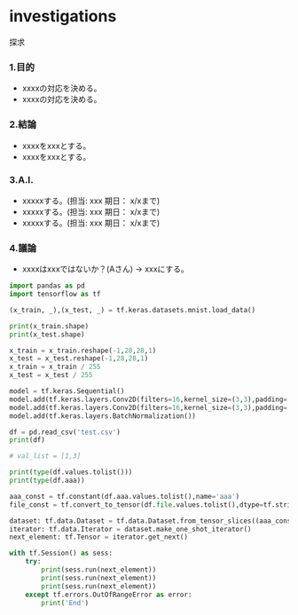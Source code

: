 # investigations
探求
### 1.目的
* xxxxの対応を決める。
* xxxxの対応を決める。

### 2.結論
* xxxxをxxxとする。
* xxxxをxxxとする。

### 3.A.I.
* xxxxxする。(担当: xxx 期日： x/xまで)
* xxxxxする。(担当: xxx 期日： x/xまで)
* xxxxxする。(担当: xxx 期日： x/xまで)

### 4.議論
* xxxxはxxxではないか？(Aさん)
→ xxxにする。

```python
import pandas as pd
import tensorflow as tf

(x_train, _),(x_test, _) = tf.keras.datasets.mnist.load_data()

print(x_train.shape)
print(x_test.shape)

x_train = x_train.reshape(-1,28,28,1)
x_test = x_test.reshape(-1,28,28,1)
x_train = x_train / 255
x_test = x_test / 255

model = tf.keras.Sequential()
model.add(tf.keras.layers.Conv2D(filters=16,kernel_size=(3,3),padding='same',input_shape=(28,28,1),activation='relu'))
model.add(tf.keras.layers.Conv2D(filters=16,kernel_size=(3,3),padding='same',activation='relu'))
model.add(tf.keras.layers.BatchNormalization())

df = pd.read_csv('test.csv')
print(df)

# val_list = [1,3]

print(type(df.values.tolist()))
print(type(df.aaa))

aaa_const = tf.constant(df.aaa.values.tolist(),name='aaa')
file_const = tf.convert_to_tensor(df.file.values.tolist(),dtype=tf.string,name='file')

dataset: tf.data.Dataset = tf.data.Dataset.from_tensor_slices((aaa_const,file_const))
iterator: tf.data.Iterator = dataset.make_one_shot_iterator()
next_element: tf.Tensor = iterator.get_next()

with tf.Session() as sess:
    try:
        print(sess.run(next_element))
        print(sess.run(next_element))
        print(sess.run(next_element))
    except tf.errors.OutOfRangeError as error:
        print('End')
```
